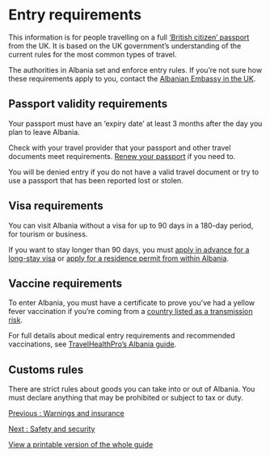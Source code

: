 # Entry requirements

This information is for people travelling on a full [‘British citizen’ passport](https://www.gov.uk/types-of-british-nationality) from the UK. It is based on the UK government’s understanding of the current rules for the most common types of travel.

The authorities in Albania set and enforce entry rules. If you’re not sure how these requirements apply to you, contact the [Albanian Embassy in the UK](https://ambasadat.gov.al/united-kingdom/en).

## Passport validity requirements

Your passport must have an ‘expiry date’ at least 3 months after the day you plan to leave Albania.

Check with your travel provider that your passport and other travel documents meet requirements. [Renew your passport](https://www.gov.uk/renew-adult-passport/renew) if you need to.

You will be denied entry if you do not have a valid travel document or try to use a passport that has been reported lost or stolen.

## Visa requirements

You can visit Albania without a visa for up to 90 days in a 180-day period, for tourism or business.

If you want to stay longer than 90 days, you must [apply in advance for a long-stay visa](https://e-visa.al/apply) or [apply for a residence permit from within Albania](https://e-albania.al/eAlbaniaServices/UseService.aspx?service_code=15308).

## Vaccine requirements

To enter Albania, you must have a certificate to prove you’ve had a yellow fever vaccination if you’re coming from a [country listed as a transmission risk](https://nathnacyfzone.org.uk/factsheet/65/countries-with-risk-of-yellow-fever-transmission).

For full details about medical entry requirements and recommended vaccinations, see [TravelHealthPro’s Albania guide](https://travelhealthpro.org.uk/country/2/albania#Vaccine_Recommendations).

## Customs rules

There are strict rules about goods you can take into or out of Albania. You must declare anything that may be prohibited or subject to tax or duty.

[Previous
:
Warnings and insurance](/foreign-travel-advice/albania)

[Next
:
Safety and security](/foreign-travel-advice/albania/safety-and-security)

[View a printable version of the whole guide](/foreign-travel-advice/albania/print)